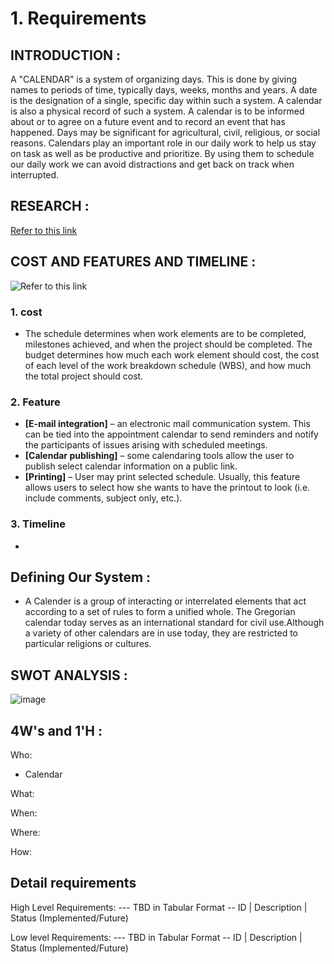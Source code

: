 #  1. Requirements
## INTRODUCTION :
A "CALENDAR" is a system of organizing days. This is done by giving names to periods of time, typically days, weeks, months and years. A date is the designation of a single, specific day within such a system. A calendar is also a physical record of such a system. A calendar is to be informed about or to agree on a future event and to record an event that has happened. Days may be significant for agricultural, civil, religious, or social reasons.
Calendars play an important role in our daily work to help us stay on task as well as be productive and prioritize. By using them to schedule our daily work we can avoid distractions and get back on track when interrupted.
## RESEARCH :
[Refer to this link](https://www.projectplan365.com/training/lesson-4-project-calendar/)
## COST AND FEATURES AND TIMELINE :
![Refer to this link](https://thumbs.dreamstime.com/z/business-executive-planning-digital-calendar-business-executive-planning-schedule-digital-calendar-his-laptop-150711056.jpg)
### 1. cost
- The schedule determines when work elements are to be completed, milestones achieved, and when the project should be completed. The budget determines how much each work element should cost, the cost of each level of the work breakdown schedule (WBS), and how much the total project should cost.
### 2. Feature
* **[E-mail integration]** – an electronic mail communication system. This can be tied into the appointment calendar to send reminders and notify the participants of issues arising with scheduled meetings.
* **[Calendar publishing]** – some calendaring tools allow the user to publish select calendar information on a public link.
* **[Printing]** – User may print selected schedule. Usually, this feature allows users to select how she wants to have the printout to look (i.e. include comments, subject only, etc.).
### 3. Timeline
-
## Defining Our System :
* A Calender is a group of interacting or interrelated elements that act according to a set of rules to form a unified whole. The Gregorian calendar today serves as an international standard for civil use.Although a variety of other calendars are in use today, they are restricted to particular religions or cultures.

## SWOT ANALYSIS :
![image](https://www.slideteam.net/media/catalog/product/cache/960x720/s/w/swot_analysis_l1866_ppt_powerpoint_presentation_file_layout_slide01.jpg)
<br>
## 4W's and 1'H :
Who:
* Calendar

What:


When:


Where:


How:

## Detail requirements
High Level Requirements:
--- TBD in Tabular Format -- ID | Description | Status (Implemented/Future)

Low level Requirements:
--- TBD in Tabular Format -- ID | Description | Status (Implemented/Future)

